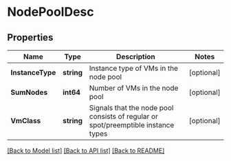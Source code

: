 # NodePoolDesc

## Properties

Name | Type | Description | Notes
------------ | ------------- | ------------- | -------------
**InstanceType** | **string** | Instance type of VMs in the node pool | [optional] 
**SumNodes** | **int64** | Number of VMs in the node pool | [optional] 
**VmClass** | **string** | Signals that the node pool consists of regular or spot/preemptible instance types | [optional] 

[[Back to Model list]](../README.md#documentation-for-models) [[Back to API list]](../README.md#documentation-for-api-endpoints) [[Back to README]](../README.md)


